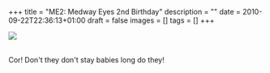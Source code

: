 +++
title = "ME2: Medway Eyes 2nd Birthday"
description = ""
date = 2010-09-22T22:36:13+01:00
draft = false
images = []
tags = []
+++

<img style="display:block;margin:auto" src="https://i.ibb.co/nskSBcdb/ME2-img.jpg">

<br>Cor! Don't they don't stay babies long do they!
